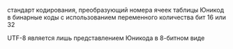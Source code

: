 cтандарт кодирования, преобразующий номера ячеек таблицы Юникод в бинарные коды с использованием переменного количества бит 16 или 32

UTF-8 является лишь представлением Юникода в 8-битном виде